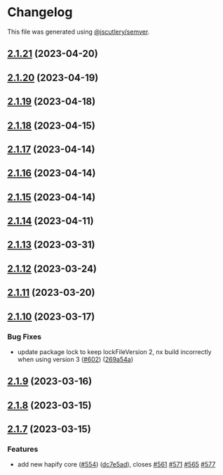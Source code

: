 # Changelog

This file was generated using
[@jscutlery/semver](https://github.com/jscutlery/semver).

## [2.1.21](https://github.com/florian/traxion-baas/compare/v2.1.20...v2.1.21) (2023-04-20)

## [2.1.20](https://github.com/florian/traxion-baas/compare/v2.1.19...v2.1.20) (2023-04-19)

## [2.1.19](https://github.com/florian/traxion-baas/compare/v2.1.18...v2.1.19) (2023-04-18)

## [2.1.18](https://github.com/florian/traxion-baas/compare/v2.1.17...v2.1.18) (2023-04-15)

## [2.1.17](https://github.com/florian/traxion-baas/compare/v2.1.16...v2.1.17) (2023-04-14)

## [2.1.16](https://github.com/florian/traxion-baas/compare/v2.1.15...v2.1.16) (2023-04-14)

## [2.1.15](https://github.com/florian/traxion-baas/compare/v2.1.14...v2.1.15) (2023-04-14)

## [2.1.14](https://github.com/florian/traxion-baas/compare/v2.1.13...v2.1.14) (2023-04-11)

## [2.1.13](https://github.com/florian/traxion-baas/compare/v2.1.12...v2.1.13) (2023-03-31)

## [2.1.12](https://github.com/florian/traxion-baas/compare/v2.1.11...v2.1.12) (2023-03-24)

## [2.1.11](https://github.com/florian/traxion-baas/compare/v2.1.10...v2.1.11) (2023-03-20)

## [2.1.10](https://github.com/florian/traxion-baas/compare/v2.1.9...v2.1.10) (2023-03-17)

### Bug Fixes

- update package lock to keep lockFileVersion 2, nx build incorrectly when using
  version 3 ([#602](https://github.com/florian/traxion-baas/issues/602))
  ([269a54a](https://github.com/florian/traxion-baas/commit/269a54a8b9613d96d225c501c6d59d407b7496e0))

## [2.1.9](https://github.com/florian/traxion-baas/compare/v2.1.8...v2.1.9) (2023-03-16)

## [2.1.8](https://github.com/florian/traxion-baas/compare/v2.1.7...v2.1.8) (2023-03-15)

## [2.1.7](https://github.com/florian/traxion-baas/compare/v2.1.6...v2.1.7) (2023-03-15)

### Features

- add new hapify core
  ([#554](https://github.com/florian/traxion-baas/issues/554))
  ([dc7e5ad](https://github.com/florian/traxion-baas/commit/dc7e5ad0bbe5af0607deeba2c562c7b605fe6693)),
  closes [#561](https://github.com/florian/traxion-baas/issues/561)
  [#571](https://github.com/florian/traxion-baas/issues/571)
  [#565](https://github.com/florian/traxion-baas/issues/565)
  [#577](https://github.com/florian/traxion-baas/issues/577)
